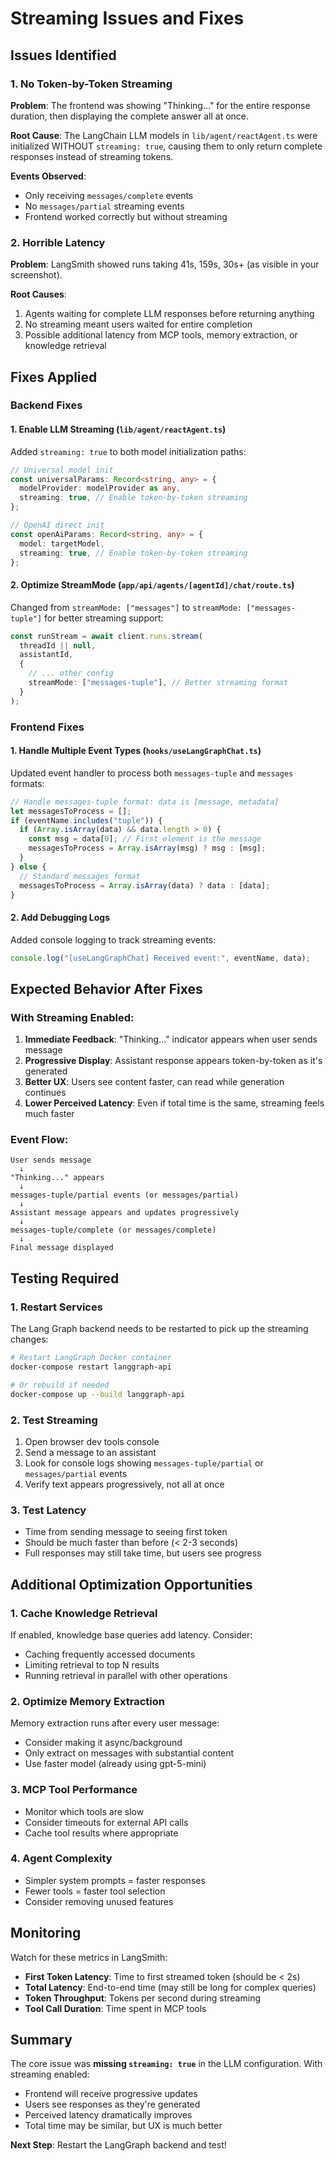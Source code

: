 # Streaming Issues and Fixes

## Issues Identified

### 1. **No Token-by-Token Streaming**
**Problem**: The frontend was showing "Thinking..." for the entire response duration, then displaying the complete answer all at once.

**Root Cause**: The LangChain LLM models in `lib/agent/reactAgent.ts` were initialized WITHOUT `streaming: true`, causing them to only return complete responses instead of streaming tokens.

**Events Observed**:
- Only receiving `messages/complete` events
- No `messages/partial` streaming events
- Frontend worked correctly but without streaming

### 2. **Horrible Latency** 
**Problem**: LangSmith showed runs taking 41s, 159s, 30s+ (as visible in your screenshot).

**Root Causes**:
1. Agents waiting for complete LLM responses before returning anything
2. No streaming meant users waited for entire completion
3. Possible additional latency from MCP tools, memory extraction, or knowledge retrieval

## Fixes Applied

### Backend Fixes

#### 1. Enable LLM Streaming (`lib/agent/reactAgent.ts`)

Added `streaming: true` to both model initialization paths:

```typescript
// Universal model init
const universalParams: Record<string, any> = {
  modelProvider: modelProvider as any,
  streaming: true, // Enable token-by-token streaming
};

// OpenAI direct init  
const openAiParams: Record<string, any> = {
  model: targetModel,
  streaming: true, // Enable token-by-token streaming
};
```

#### 2. Optimize StreamMode (`app/api/agents/[agentId]/chat/route.ts`)

Changed from `streamMode: ["messages"]` to `streamMode: ["messages-tuple"]` for better streaming support:

```typescript
const runStream = await client.runs.stream(
  threadId || null,
  assistantId,
  {
    // ... other config
    streamMode: ["messages-tuple"], // Better streaming format
  }
);
```

### Frontend Fixes

#### 1. Handle Multiple Event Types (`hooks/useLangGraphChat.ts`)

Updated event handler to process both `messages-tuple` and `messages` formats:

```typescript
// Handle messages-tuple format: data is [message, metadata]
let messagesToProcess = [];
if (eventName.includes("tuple")) {
  if (Array.isArray(data) && data.length > 0) {
    const msg = data[0]; // First element is the message
    messagesToProcess = Array.isArray(msg) ? msg : [msg];
  }
} else {
  // Standard messages format
  messagesToProcess = Array.isArray(data) ? data : [data];
}
```

#### 2. Add Debugging Logs

Added console logging to track streaming events:

```typescript
console.log("[useLangGraphChat] Received event:", eventName, data);
```

## Expected Behavior After Fixes

### With Streaming Enabled:

1. **Immediate Feedback**: "Thinking..." indicator appears when user sends message
2. **Progressive Display**: Assistant response appears token-by-token as it's generated
3. **Better UX**: Users see content faster, can read while generation continues
4. **Lower Perceived Latency**: Even if total time is the same, streaming feels much faster

### Event Flow:

```
User sends message
  ↓
"Thinking..." appears
  ↓
messages-tuple/partial events (or messages/partial)
  ↓
Assistant message appears and updates progressively
  ↓
messages-tuple/complete (or messages/complete)
  ↓
Final message displayed
```

## Testing Required

### 1. Restart Services
The Lang Graph backend needs to be restarted to pick up the streaming changes:

```bash
# Restart LangGraph Docker container
docker-compose restart langgraph-api

# Or rebuild if needed
docker-compose up --build langgraph-api
```

### 2. Test Streaming
1. Open browser dev tools console
2. Send a message to an assistant
3. Look for console logs showing `messages-tuple/partial` or `messages/partial` events
4. Verify text appears progressively, not all at once

### 3. Test Latency
- Time from sending message to seeing first token
- Should be much faster than before (< 2-3 seconds)
- Full responses may still take time, but users see progress

## Additional Optimization Opportunities

### 1. Cache Knowledge Retrieval
If enabled, knowledge base queries add latency. Consider:
- Caching frequently accessed documents
- Limiting retrieval to top N results
- Running retrieval in parallel with other operations

### 2. Optimize Memory Extraction
Memory extraction runs after every user message:
- Consider making it async/background
- Only extract on messages with substantial content
- Use faster model (already using gpt-5-mini)

### 3. MCP Tool Performance
- Monitor which tools are slow
- Consider timeouts for external API calls
- Cache tool results where appropriate

### 4. Agent Complexity
- Simpler system prompts = faster responses
- Fewer tools = faster tool selection
- Consider removing unused features

## Monitoring

Watch for these metrics in LangSmith:
- **First Token Latency**: Time to first streamed token (should be < 2s)
- **Total Latency**: End-to-end time (may still be long for complex queries)
- **Token Throughput**: Tokens per second during streaming
- **Tool Call Duration**: Time spent in MCP tools

## Summary

The core issue was **missing `streaming: true`** in the LLM configuration. With streaming enabled:
- Frontend will receive progressive updates
- Users see responses as they're generated
- Perceived latency dramatically improves
- Total time may be similar, but UX is much better

**Next Step**: Restart the LangGraph backend and test!

